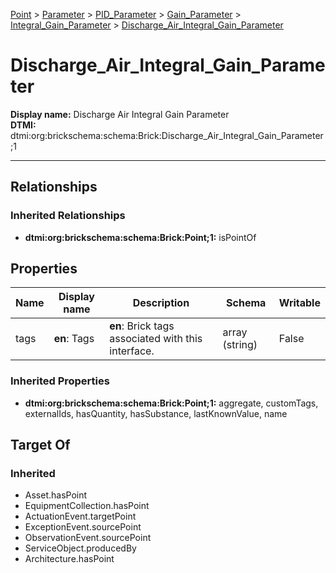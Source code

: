 [Point](../../../../Point.md) > [Parameter](../../../Parameter.md) > [PID_Parameter](../../PID_Parameter.md) > [Gain_Parameter](../Gain_Parameter.md) > [Integral_Gain_Parameter](Integral_Gain_Parameter.md) > [Discharge_Air_Integral_Gain_Parameter](.)
# Discharge_Air_Integral_Gain_Parameter

**Display name:** Discharge Air Integral Gain Parameter<br />
**DTMI:** dtmi:org:brickschema:schema:Brick:Discharge_Air_Integral_Gain_Parameter;1

---
## Relationships
### Inherited Relationships
* **dtmi:org:brickschema:schema:Brick:Point;1:** isPointOf
## Properties
|Name|Display name|Description|Schema|Writable|
|-|-|-|-|-|
|tags|**en**: Tags|**en**: Brick tags associated with this interface.|array (string)|False|
### Inherited Properties
* **dtmi:org:brickschema:schema:Brick:Point;1:** aggregate, customTags, externalIds, hasQuantity, hasSubstance, lastKnownValue, name
## Target Of
### Inherited
* Asset.hasPoint
* EquipmentCollection.hasPoint
* ActuationEvent.targetPoint
* ExceptionEvent.sourcePoint
* ObservationEvent.sourcePoint
* ServiceObject.producedBy
* Architecture.hasPoint
